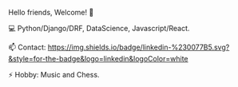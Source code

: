 
Hello friends, Welcome! 👋 

💻 Python/Django/DRF, DataScience, Javascript/React.

📫 Contact: https://img.shields.io/badge/linkedin-%230077B5.svg?&style=for-the-badge&logo=linkedin&logoColor=white

⚡ Hobby: Music and Chess.
